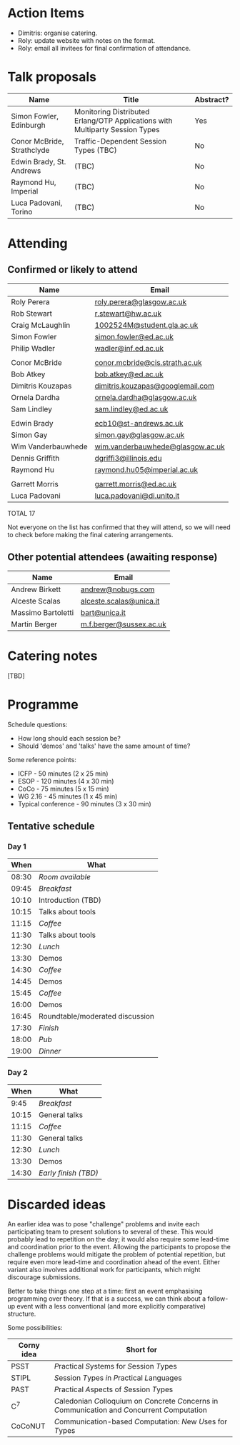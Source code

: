 Action Items
======

* Dimitris: organise catering.
* Roly: update website with notes on the format.
* Roly: email all invitees for final confirmation of attendance.

Talk proposals
======

Name                             | Title                                                                          | Abstract?
---                              | ---                                                                            | ---
Simon Fowler, Edinburgh          | Monitoring Distributed Erlang/OTP Applications with Multiparty Session Types   | Yes
Conor McBride, Strathclyde       | Traffic-Dependent Session Types (TBC)                                          | No
Edwin Brady, St. Andrews         | (TBC)                                                                          | No
Raymond Hu, Imperial             | (TBC)                                                                          | No
Luca Padovani, Torino            | (TBC)                                                                          | No

Attending
=====

Confirmed or likely to attend
-----

Name                  | Email
---                   | ---
Roly Perera           | roly.perera@glasgow.ac.uk
Rob Stewart	      | r.stewart@hw.ac.uk
Craig McLaughlin      | 1002524M@student.gla.ac.uk
Simon Fowler	      | simon.fowler@ed.ac.uk
Philip Wadler	      | wadler@inf.ed.ac.uk
                      |
Conor McBride	      | conor.mcbride@cis.strath.ac.uk
Bob Atkey	      | bob.atkey@ed.ac.uk
Dimitris Kouzapas     |	dimitris.kouzapas@googlemail.com
Ornela Dardha	      | ornela.dardha@glasgow.ac.uk
Sam Lindley	      | sam.lindley@ed.ac.uk
                      |
Edwin Brady	      | ecb10@st-andrews.ac.uk
Simon Gay	      | simon.gay@glasgow.ac.uk
Wim Vanderbauwhede    | wim.vanderbauwhede@glasgow.ac.uk
Dennis Griffith       | dgriffi3@illinois.edu
Raymond Hu            | raymond.hu05@imperial.ac.uk
                      |
Garrett Morris        | garrett.morris@ed.ac.uk
Luca Padovani         | luca.padovani@di.unito.it

TOTAL 17

Not everyone on the list has confirmed that they will attend, so we will
need to check before making the final catering arrangements.

Other potential attendees (awaiting response)
-----

Name                  | Email
---                   | ---
Andrew Birkett        | andrew@nobugs.com
Alceste Scalas        | alceste.scalas@unica.it
Massimo Bartoletti    | bart@unica.it
Martin Berger	      | m.f.berger@sussex.ac.uk

Catering notes
======

[TBD]

Programme
======

Schedule questions:

* How long should each session be?
* Should 'demos' and 'talks' have the same amount of time?

Some reference points:

* ICFP - 50 minutes (2 x 25 min)
* ESOP - 120 minutes (4 x 30 min)
* CoCo - 75 minutes (5 x 15 min)
* WG 2.16 - 45 minutes (1 x 45 min)
* Typical conference - 90 minutes (3 x 30 min)

Tentative schedule
------

### Day 1

When  | What
---   | ---
08:30 | _Room available_
09:45 | _Breakfast_
10:10 | Introduction (TBD)
10:15 | Talks about tools
11:15 | _Coffee_
11:30 | Talks about tools
12:30 | _Lunch_
13:30 | Demos
14:30 | _Coffee_
14:45 | Demos
15:45 | _Coffee_
16:00 | Demos
16:45 | Roundtable/moderated discussion
17:30 | _Finish_
18:00 | _Pub_
19:00 | _Dinner_

### Day 2

When  | What
---   | ---
9:45  | _Breakfast_
10:15 | General talks
11:15 | _Coffee_
11:30 | General talks
12:30 | _Lunch_
13:30 | Demos
14:30 | _Early finish (TBD)_

Discarded ideas
======

An earlier idea was to pose "challenge" problems and invite each
participating team to present solutions to several of these. This would
probably lead to repetition on the day; it would also require some
lead-time and coordination prior to the event. Allowing the participants
to propose the challenge problems would mitigate the problem of
potential repetition, but require even more lead-time and coordination
ahead of the event. Either variant also involves additional work for
participants, which might discourage submissions.

Better to take things one step at a time: first an event emphasising
programming over theory. If that is a success, we can think about a
follow-up event with a less conventional (and more explicitly
comparative) structure.

Some possibilities:

Corny idea    | Short for
---           | ---
PSST          | *P*ractical *S*ystems for *S*ession *T*ypes
STIPL         | *S*ession *T*ypes *i*n *P*ractical *L*anguages
PAST          | *P*ractical *A*spects of *S*ession *T*ypes
C<sup>7</sup> | *C*aledonian *C*olloquium on *C*oncrete *C*oncerns in *C*ommunication and *C*oncurrent *C*omputation
CoCoNUT       | *C*ommunication-based *C*omputation: *N*ew *U*ses for *T*ypes
